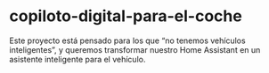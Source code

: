 # copiloto-digital-para-el-coche
Este proyecto está pensado para los que “no tenemos vehículos inteligentes”, y queremos transformar nuestro Home Assistant en un asistente inteligente para el vehículo.
